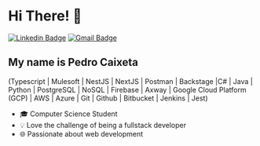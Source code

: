 
<h1>Hi There! 👋</h1>

[![Linkedin Badge](https://img.shields.io/badge/-LinkedIn-6633cc?style=flat-square&logo=Linkedin&logoColor=white&link=https://www.linkedin.com/in/pedro-caixeta-a60017197/)](https://www.linkedin.com/in/pedro-caixeta-a60017197/)
[![Gmail Badge](https://img.shields.io/badge/-pedro.mg.caixeta@gmail.com-6633cc?style=flat-square&logo=Gmail&logoColor=white&link=mailto:pedro.mg.caixeta@gmail.com)](mailto:pedro.mg.caixeta@gmail.com)

## My name is Pedro Caixeta
(Typescript | Mulesoft | NestJS | NextJS | Postman | Backstage |C# | Java | Python | PostgreSQL | NoSQL | Firebase | Axway | Google Cloud Platform (GCP) | AWS | Azure | Git | Github | Bitbucket | Jenkins | Jest)
- 🎓 Computer Science Student
- 💡 Love the challenge of being a fullstack developer
- 🌐 Passionate about web development
